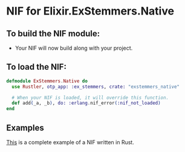 # NIF for Elixir.ExStemmers.Native

## To build the NIF module:

- Your NIF will now build along with your project.

## To load the NIF:

```elixir
defmodule ExStemmers.Native do
  use Rustler, otp_app: :ex_stemmers, crate: "exstemmers_native"

  # When your NIF is loaded, it will override this function.
  def add(_a, _b), do: :erlang.nif_error(:nif_not_loaded)
end
```

## Examples

[This](https://github.com/rusterlium/NifIo) is a complete example of a NIF written in Rust.

